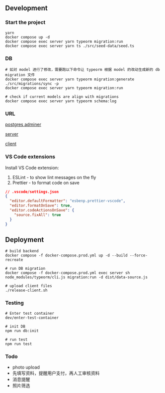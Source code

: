 ## Development

### Start the project

```
yarn
docker compose up -d
docker compose exec server yarn typeorm migration:run
docker compose exec server yarn ts ./src/seed-data/seed.ts
```

### DB

```
# 如对 model 进行了修改，需要跑以下命令让 typeorm 根据 model 的改动生成新的 db migration 文件
docker compose exec server yarn typeorm migration:generate ./src/migrations/sync -p
docker compose exec server yarn typeorm migration:run

# check if current models are align with migrations
docker compose exec server yarn typeorm schema:log
```

### URL

[postgres adminer](http://localhost:8081/?pgsql=db&username=postgres&db=matching_app&ns=public)

[server](http://localhost:4000)

[client](http://local.luudii.com:8090)

### VS Code extensions

Install VS Code extension:

1. ESLint - to show lint messages on the fly
2. Prettier - to format code on save

```json
// .vscode/settings.json
{
  "editor.defaultFormatter": "esbenp.prettier-vscode",
  "editor.formatOnSave": true,
  "editor.codeActionsOnSave": {
    "source.fixAll": true
  }
}
```

## Deployment

```
# build backend
docker compose -f docker-compose.prod.yml up -d --build --force-recreate

# run DB migration
docker compose -f docker-compose.prod.yml exec server sh
node_modules/typeorm/cli.js migration:run -d dist/data-source.js

# upload client files
./release-client.sh
```

### Testing

```
# Enter test container
dev/enter-test-container

# init DB
npm run db:init

# run test
npm run test
```

### Todo

- photo upload
- 先填写资料，提醒用户支付，再人工审核资料
- 消息提醒
- 照片筛选
